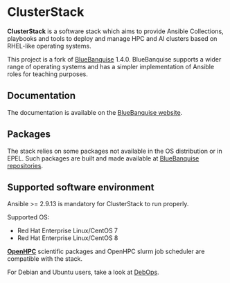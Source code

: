 # ClusterStack

**ClusterStack** is a software stack which aims to provide Ansible Collections,
playbooks and tools to deploy and manage HPC and AI clusters based on RHEL-like
operating systems.

This project is a fork of [BlueBanquise](https://bluebanquise.com) 1.4.0.
BlueBanquise supports a wider range of operating systems and has a simpler
implementation of Ansible roles for teaching purposes.

## Documentation

The documentation is available on the [BlueBanquise
website](https://bluebanquise.com/documentation/).

## Packages

The stack relies on some packages not available in the OS distribution or in
EPEL. Such packages are built and made available at [BlueBanquise
repositories](https://bluebanquise.com/repository/).

## Supported software environment

Ansible >= 2.9.13 is mandatory for ClusterStack to run properly.

Supported OS:

  * Red Hat Enterprise Linux/CentOS 7
  * Red Hat Enterprise Linux/CentOS 8

**[OpenHPC](https://openhpc.community/downloads/)** scientific packages and
OpenHPC slurm job scheduler are compatible with the stack.

For Debian and Ubuntu users, take a look at [DebOps](https://debops.org).
